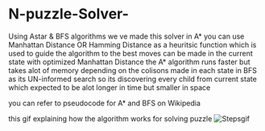 # N-puzzle-Solver-
Using Astar  & BFS  algorithms we ve made this solver 
in A* you can use Manhattan Distance OR Hamming Distance as a heuritsic function 
  which is used to guide the algorithm to the best  moves can be made in the current state 
  with optimized Manhattan Distance the A* algorithm runs faster but takes alot of memory depending on the colisons made in each state
in BFS as its UN-informed search so its discovering every child from current state which expected to be alot longer in time but smaller in space 


you can refer to pseudocode for A* and BFS on Wikipedia

this gif explaining how the algorithm works for solving puzzle
![Stepsgif](https://user-images.githubusercontent.com/62582432/168497324-64dab066-62d7-4055-a650-19b366e2f255.gif)
